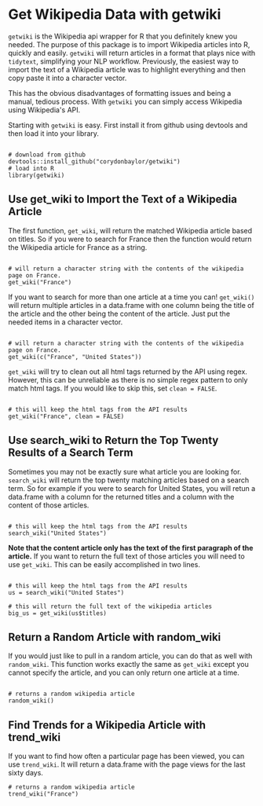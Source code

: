 # Get Wikipedia Data with getwiki
`getwiki` is the Wikipedia api wrapper for R that you definitely knew you needed. The purpose of this package is to import Wikipedia articles into R, quickly and easily. `getwiki` will return articles in a format that plays nice with `tidytext`, simplifying your NLP workflow. Previously, the easiest way to import the text of a Wikipedia article was to highlight everything and then copy paste it into a character vector. 

This has the obvious disadvantages of formatting issues and being a manual, tedious process. With `getwiki` you can simply access Wikipedia using Wikipedia's API. 

Starting with `getwiki` is easy. First install it from github using devtools and then load it into your library. 

```{r setup}

# download from github
devtools::install_github("corydonbaylor/getwiki")
# load into R
library(getwiki)
```

## Use get_wiki to Import the Text of a Wikipedia Article

The first function, `get_wiki`, will return the matched Wikipedia article based on titles. So if you were to search for France then the function would return the Wikipedia article for France as a string. 

```{r getwiki, eval=FALSE}

# will return a character string with the contents of the wikipedia page on France. 
get_wiki("France")

```

If you want to search for more than one article at a time you can! `get_wiki()` will return multiple articles in a data.frame with one column being the title of the article and the other being the content of the article. Just put the needed items in a character vector. 

```{r getwiki_multiple, eval=FALSE}

# will return a character string with the contents of the wikipedia page on France. 
get_wiki(c("France", "United States"))

```

`get_wiki` will try to clean out all html tags returned by the API using regex. However, this can be unreliable as there is no simple regex pattern to only match html tags. If you would like to skip this, set `clean = FALSE`. 

```{r getwiki_clean, eval=FALSE}

# this will keep the html tags from the API results
get_wiki("France", clean = FALSE)

```

## Use search_wiki to Return the Top Twenty Results of a Search Term

Sometimes you may not be exactly sure what article you are looking for. `search_wiki` will return the top twenty matching articles based on a search term. So for example if you were to search for United States, you will retun a data.frame with a column for the returned titles and a column with the content of those articles. 

```{r search_wiki, eval=FALSE}

# this will keep the html tags from the API results
search_wiki("United States")

```

**Note that the content article only has the text of the first paragraph of the article.** If you want to return the full text of those articles you will need to use `get_wiki`. This can be easily accomplished in two lines.

```{r search_wiki_big, eval=FALSE}

# this will keep the html tags from the API results
us = search_wiki("United States")

# this will return the full text of the wikipedia articles
big_us = get_wiki(us$titles)

```

## Return a Random Article with random_wiki

If you would just like to pull in a random article, you can do that as well with `random_wiki`. This function works exactly the same as `get_wiki` except you cannot specify the article, and you can only return one article at a time.  

```{r search_wiki, eval=FALSE}

# returns a random wikipedia article
random_wiki()

```
## Find Trends for a Wikipedia Article with trend_wiki

If you want to find how often a particular page has been viewed, you can use `trend_wiki`. It will return a data.frame with the page views for the last sixty days. 

```{r trend_wiki, eval=FALSE}
# returns a random wikipedia article
trend_wiki("France")

```
